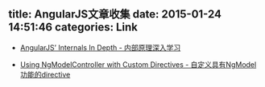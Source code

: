 title: AngularJS文章收集
date: 2015-01-24 14:51:46
categories: Link
---
* [AngularJS’ Internals In Depth - 内部原理深入学习](http://www.smashingmagazine.com/2015/01/22/angularjs-internals-in-depth/?utm_source=javascriptweekly&utm_medium=email)

* [Using NgModelController with Custom Directives - 自定义具有NgModel功能的directive](http://www.chroder.com/2014/02/01/using-ngmodelcontroller-with-custom-directives/)